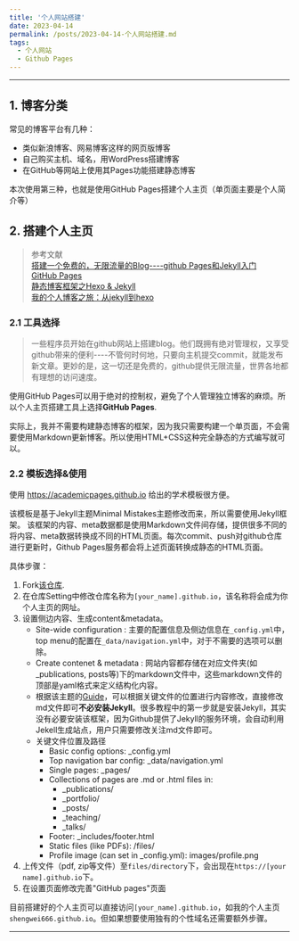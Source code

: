 ```yaml
---
title: '个人网站搭建'
date: 2023-04-14
permalink: /posts/2023-04-14-个人网站搭建.md
tags:
  - 个人网站
  - Github Pages
---
```


---



## 1. 博客分类

常见的博客平台有几种：

* 类似新浪博客、网易博客这样的网页版博客
* 自己购买主机、域名，用WordPress搭建博客
* 在GitHub等网站上使用其Pages功能搭建静态博客

本次使用第三种，也就是使用GitHub Pages搭建个人主页（单页面主要是个人简介等）

## 2. 搭建个人主页

> 参考文献  
> [搭建一个免费的，无限流量的Blog----github Pages和Jekyll入门](http://www.ruanyifeng.com/blog/2012/08/blogging_with_jekyll.html)  
> [GitHub Pages](https://pages.github.com/)  
> [静态博客框架之Hexo & Jekyll](https://www.jianshu.com/p/ce1619874d34)  
> [我的个人博客之旅：从jekyll到hexo](https://blog.csdn.net/u011475210/article/details/79023429)

### 2.1 工具选择

>一些程序员开始在github网站上搭建blog。他们既拥有绝对管理权，又享受github带来的便利----不管何时何地，只要向主机提交commit，就能发布新文章。更妙的是，这一切还是免费的，github提供无限流量，世界各地都有理想的访问速度。

使用GitHub Pages可以用于绝对的控制权，避免了个人管理独立博客的麻烦。所以个人主页搭建工具上选择**GitHub Pages**.

实际上，我并不需要构建静态博客的框架，因为我只需要构建一个单页面，不会需要使用Markdown更新博客。所以使用HTML+CSS这种完全静态的方式编写就可以。

### 2.2 模板选择&使用

使用 https://academicpages.github.io 给出的学术模板很方便。

该模板是基于Jekyll主题Minimal Mistakes主题修改而来，所以需要使用Jekyll框架。
该框架的内容、meta数据都是使用Markdown文件间存储，提供很多不同的将内容、meta数据转换成不同的HTML页面。每次commit、push对github仓库进行更新时，Github Pages服务都会将上述页面转换成静态的HTML页面。

具体步骤：

1. Fork[该仓库](https://academicpages.github.io).
2. 在仓库Setting中修改仓库名称为`[your_name].github.io`，该名称将会成为你个人主页的网址。
3. 设置侧边内容、生成content&metadata。
   * Site-wide configuration : 主要的配置信息及侧边信息在`_config.yml`中，top menu的配置在`_data/navigation.yml`中，对于不需要的选项可以删除。
   * Create contenet & metadata : 网站内容都存储在对应文件夹(如_publications, posts等)下的markdown文件中，这些markdown文件的顶部是yaml格式来定义结构化内容。
   * 根据该主题的[Guide](https://academicpages.github.io/markdown/)，可以根据关键文件的位置进行内容修改，直接修改md文件即可**不必安装Jekyll**。很多教程中的第一步就是安装Jekyll，其实没有必要安装该框架，因为Github提供了Jekyll的服务环境，会自动利用Jekell生成站点，用户只需要修改关注md文件即可。
   * 关键文件位置及路径
     * Basic config options: _config.yml
     * Top navigation bar config: _data/navigation.yml
     * Single pages: _pages/
     * Collections of pages are .md or .html files in:
       * _publications/
       * _portfolio/
       * _posts/
       * _teaching/
       * _talks/
     * Footer: _includes/footer.html
     * Static files (like PDFs): /files/
     * Profile image (can set in _config.yml): images/profile.png
4. 上传文件（pdf, zip等文件）至`files/directory`下，会出现在`https://[your name].github.io`下。
5. 在设置页面修改完善"GitHub pages"页面

目前搭建好的个人主页可以直接访问`[your_name].github.io`，如我的个人主页`shengwei666.github.io`。但如果想要使用独有的个性域名还需要额外步骤。







___

